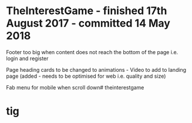 # TheInterestGame - finished 17th August 2017 - committed 14 May 2018
Footer too big when content does not reach the bottom of the page i.e. login and register

Page heading cards to be changed to animations
    - Video to add to landing page (added - needs to be optimised for web i.e. quality and size)

Fab menu for mobile when scroll down# theinterestgame
# tig
